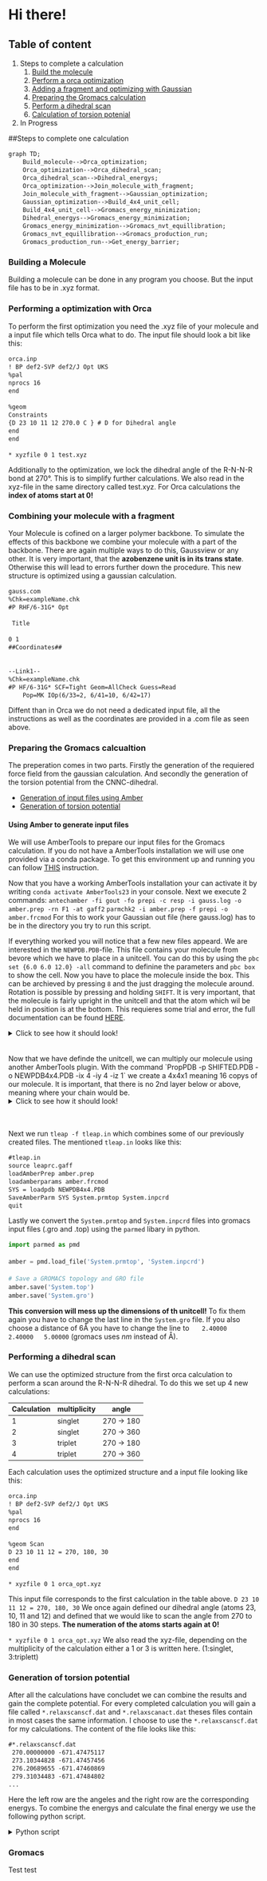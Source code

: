 # Hi there!

## Table of content

1. Steps to complete a calculation
    1. [Build the molecule](#Building-a-Molecule) 
    2. [Perform a orca optimization](#performing-a-optimization-with-orca)
    3. [Adding a fragment and optimizing with Gaussian](#combining-your-molecule-with-a-fragment)
    4. [Preparing the Gromacs calculation](#using-amber-to-prepare-the-gromacs-calcualtion)
    5. [Perform a dihedral scan](#performing-a-dihedral-scan)
    6. [Calculation of torsion potenial](#generation-of-torsion-potential)
2. In Progress

##Steps to complete one calculation
```mermaid
graph TD;
    Build_molecule-->Orca_optimization;
    Orca_optimization-->Orca_dihedral_scan;
    Orca_dihedral_scan-->Dihedral_energys;
    Orca_optimization-->Join_molecule_with_fragment;
    Join_molecule_with_fragment-->Gaussian_optimization;
    Gaussian_optimization-->Build_4x4_unit_cell;
    Build_4x4_unit_cell-->Gromacs_energy_minimization;
    Dihedral_energys-->Gromacs_energy_minimization;
    Gromacs_energy_minimization-->Gromacs_nvt_equillibration;
    Gromacs_nvt_equillibration-->Gromacs_production_run;
    Gromacs_production_run-->Get_energy_barrier;
```

### Building a Molecule
Building a molecule can be done in any program you choose. But the input file has to be in .xyz format.

### Performing a optimization with Orca
To perform the first optimization you need the .xyz file of your molecule and a input file which tells Orca what to do. The input file should look a bit like this:
```
orca.inp
! BP def2-SVP def2/J Opt UKS
%pal
nprocs 16
end

%geom
Constraints
{D 23 10 11 12 270.0 C } # D for Dihedral angle
end
end

* xyzfile 0 1 test.xyz
```
Additionally to the optimization, we lock the dihedral angle of the R-N-N-R bond at 270°. This is to simplify further calculations. We also read in the xyz-file in the same directory called test.xyz. For Orca calculations the **index of atoms start at 0!**

### Combining your molecule with a fragment
Your Molecule is cofined on a larger polymer backbone. To simulate the effects of this backbone we combine your molecule with a part of the backbone. There are again multiple ways to do this, Gaussview or any other. It is very important, that the **azobenzene unit is in its trans state**. Otherwise this will lead to errors further down the procedure.
This new structure is optimized using a gaussian calculation.
```
gauss.com
%Chk=exampleName.chk
#P RHF/6-31G* Opt

 Title

0 1
##Coordinates##


--Link1--
%Chk=exampleName.chk
#P HF/6-31G* SCF=Tight Geom=AllCheck Guess=Read
	Pop=MK IOp(6/33=2, 6/41=10, 6/42=17)
```
Diffent than in Orca we do not need a dedicated input file, all the instructions as well as the coordinates are provided in a .com file as seen above.

### Preparing the Gromacs calcualtion
The preperation comes in two parts. Firstly the generation of the requiered force field from the gaussian calculation. And secondly the generation of the torsion potential from the CNNC-dihedral.
- [Generation of input files using Amber](#using-amber-to-generate-input-files)
- [Generation of torsion potential](#generation-of-torsion-potential)

#### Using Amber to generate input files
We will use AmberTools to prepare our input files for the Gromacs calculation.
If you do not have a AmberTools installation we will use one provided via a conda package.
To get this environment up and running you can follow [THIS](http://ambermd.org/GetAmber.php) instruction.

Now that you have a  working AmberTools installation your can activate it by writing `conda activate AmberTools23` in your console.
Next we execute 2 commands:
`antechamber -fi gout -fo prepi -c resp -i gauss.log -o amber.prep -rn F1 -at gaff2`
`parmchk2 -i amber.prep -f prepi -o amber.frcmod`
For this to work your Gaussian out file (here gauss.log) has to be in the directory you try to run this script.

If everything worked you will notice that a few new files appeard. We are interested in the `NEWPDB.PDB`-file. This file contains your molecule from bevore which we have to place in a unitcell. You can do this by using the `pbc set {6.0 6.0 12.0} -all` command to definine the parameters and `pbc box` to show the cell. Now you have to place the molecule inside the box. This can be archieved by pressing `8` and the just dragging the molecule around. Rotation is possible by pressing and holding `SHIFT`. It is very important, that the molecule is fairly upright in the unitcell and that the atom which wil be held in position is at the bottom. This requieres some trial and error, the full documentation can be found [HERE](http://www.ks.uiuc.edu/Research/vmd/plugins/pbctools/).

<details>
  <summary>Click to see how it should look!</summary>
  <img src="unitcellSingle.png" alt="Italian Trulli">
</details>     
<br/><br/>
Now that we have definde the unitcell, we can multiply our molecule using another AmberTools plugin. With the command `PropPDB -p SHIFTED.PDB -o NEWPDB4x4.PDB -ix 4 -iy 4 -iz 1` we create a 4x4x1 meaning 16 copys of our molecule. It is important, that there is no 2nd layer below or above, meaning where your chain would be.
<details>
  <summary>Click to see how it should look!</summary>
  <img src="unitcell4x4.png" alt="Italian Trulli">
</details>     
<br/><br/>

Next we run `tleap -f tleap.in` which combines some of our previously created files. The mentioned `tleap.in` looks like this:
```
#tleap.in
source leaprc.gaff
loadAmberPrep amber.prep
loadamberparams amber.frcmod
SYS = loadpdb NEWPDB4x4.PDB
SaveAmberParm SYS System.prmtop System.inpcrd
quit
```

Lastly we convert the `System.prmtop` and `System.inpcrd` files into gromacs input files (.gro and .top) using the `parmed` libary in python.
```python
import parmed as pmd

amber = pmd.load_file('System.prmtop', 'System.inpcrd')

# Save a GROMACS topology and GRO file
amber.save('System.top')
amber.save('System.gro')
```
**This conversion will mess up the dimensions of th unitcell!**
To fix them again you have to change the last line in the `System.gro` file. If you also choose a distance of 6Å you have to change the line to `   2.40000   2.40000   5.00000` (gromacs uses *nm* instead of Å).


### Performing a dihedral scan
We can use the optimized structure from the first orca calculation to perform a scan around the R-N-N-R dihedral. To do this we set up 4 new calculations:

Calculation | multiplicity | angle
--- | --- |  --- |
1 | singlet| 270 -> 180 
2 | singlet | 270 -> 360
3 | triplet | 270 -> 180 
4 | triplet | 270 -> 360

Each calculation uses the optimized structure and a input file looking like this:
```
orca.inp
! BP def2-SVP def2/J Opt UKS
%pal
nprocs 16
end

%geom Scan
D 23 10 11 12 = 270, 180, 30
end
end

* xyzfile 0 1 orca_opt.xyz
```
This input file corresponds to the first calculation in the table above. 
`D 23 10 11 12 = 270, 180, 30`
We once again defined our dihedral angle (atoms 23, 10, 11 and  12) and defined that we would like to scan the angle from 270 to 180 in 30 steps. **The numeration of the atoms starts again at 0!**

`* xyzfile 0 1 orca_opt.xyz`
We also read the xyz-file, depending on the multiplicity of the calculation either a 1 or 3 is written here. (1:singlet, 3:triplett)

### Generation of torsion potential
After all the calculations have concludet we can combine the results and gain the complete potential. For every completed calculation you will gain a file called `*.relaxscanscf.dat` and `*.relaxscanact.dat` theses files contain in most cases the same information. I choose to use the `*.relaxscanscf.dat` for my calculations.
The content of the file looks like this:
```
#*.relaxscanscf.dat
 270.00000000 -671.47475117 
 273.10344828 -671.47457456 
 276.20689655 -671.47460869 
 279.31034483 -671.47484802 
...
 ```
Here the left row are the angeles and the right row are the corresponding energys.
To combine the energys and calculate the final energy we use the following python script.

<details>
  <summary>Python script</summary>

```python
from scipy.interpolate import CubicSpline
import numpy as np

#Read in all the files
sing_left = np.genfromtxt("relaxscanscf1.dat")
sing_right = np.genfromtxt("relaxscanscf2.dat")
trip_left = np.genfromtxt("relaxscansc3.dat")
trip_right = np.genfromtxt("relaxscansc4.dat")

#Combine the left and right calculations for both singlet and triplet, remove duplicates at 270°
sing = np.append(sing_left[::-1].T, sing_right[1:].T, axis=1)
trip = np.append(trip_left[::-1].T, trip_right[1:].T, axis=1)

#combine both calculations.
#At every angle both the triplet and singlet energy is compared and the lower of the two is kept.
energy_combined = np.where(sing[1]-trip[1] < 0, sing[1], trip[1])

phi = sing[0] #Read the angles into their own value
phi_renormalized = phi - phi[0] #Shift the angle range to 0
phi_ges = np.append(-phi_renormalized[::-1], phi_renormalized[1:]) #mirror the angle range (From -180 to +180)

#Normalize the energys to 0, and change the unit to kJ.
E_normal_in_kJ = (energy_combined - energy_combined.min()) *2625.5
#Mirror the energys
E_ges = np.append(E_normal_in_kJ, E_normal_in_kJ[-2::-1])

#Calculate a cubic spline to fit the curve.
cs = CubicSpline(phi_ges, E_ges, bc_type='periodic')
y = CubicSpline.__call__(cs, x = phi_ges, nu=1)
y_minus = y[::-1]

#save the file as "table_d0.xvg"
np.savetxt(f"table_d0.xvg", np.column_stack((phi_ges, E_ges, y_minus)), fmt="%12.8f\t %12.8f\t %12.8f")
```

</details>


### Gromacs
Test test